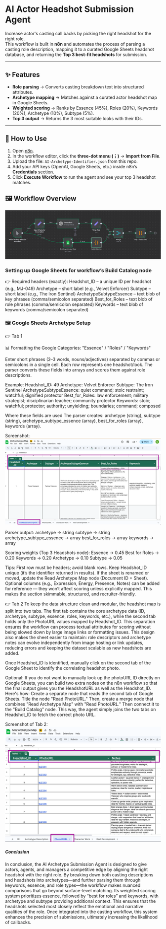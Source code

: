 # AI Actor Headshot Submission Agent

Increase actor's casting call backs by picking the right headshot for the right role.  
This workflow is built in **n8n** and automates the process of parsing a casting role description, mapping it to a curated Google Sheets headshot database, and returning the **Top 3 best-fit headshots** for submission.

---

## ✨ Features
- **Role parsing** → Converts casting breakdown text into structured attributes.  
- **Archetype mapping** → Matches against a curated actor headshot map in Google Sheets.  
- **Weighted scoring** → Ranks by Essence (45%), Roles (20%), Keywords (20%), Archetype (10%), Subtype (5%).  
- **Top 3 output** → Returns the 3 most suitable looks with their IDs.  

---

## 🚀 How to Use

1. Open [n8n](https://n8n.io).  
2. In the workflow editor, click the **three-dot menu (⋮)** → **Import from File**.  
3. Upload the file: `AI-Archetype-Identifier.json` from this repo.  
4. Add your API keys (OpenAI, Google Sheets, etc.) inside n8n’s **Credentials** section.  
5. Click **Execute Workflow** to run the agent and see your top 3 headshot matches.

## 🖼 Workflow Overview

![Workflow Screenshot](Workflow-diagram.png)


### Setting up Google Sheets for workflow’s Build Catalog node

👉 Required headers (exactly):
Headshot_ID – a unique ID per headshot (e.g., MJ-049)
Archetype – short label (e.g., Velvet Enforcer)
Subtype – short label (e.g., The Iron Sentinel)
ArchetypeSubtypeEssence – text blob of key phrases (comma/semicolon separated)
Best_for_Roles – text blob of role phrases (comma/semicolon separated)
Keywords – text blob of keywords (comma/semicolon separated)

### 🖼 Google Sheets Archetype Setup

👉 Tab 1

📊 Formatting the Google Categories: "Essence" / "Roles" / "Keywords"

Enter short phrases (2–3 words, nouns/adjectives) separated by commas or semicolons in a single cell.
Each row represents one headshot/look.
The parser converts these fields into arrays and scores them against role descriptions.

Example: 
Headshot_ID: 49
Archetype: Velvet Enforcer
Subtype: The Iron Sentinel
ArchetypeSubtypeEssence: quiet command; stoic restraint; watchful; dignified protector
Best_for_Roles: law enforcement; military strategist; disciplinarian teacher; community protector
Keywords: stoic; watchful; protector; authority; unyielding; boundaries; command; composed

Where these fields are used
The parser creates:
archetype (string), subtype (string), archetype_subtype_essence (array), best_for_roles (array), keywords (array). 

Screenshot:
![Workflow Screenshot](Google-Sheets-Setup.png)

Parser output:
archetype → string
subtype → string
archetype_subtype_essence → array
best_for_roles → array
keywords → array

Scoring weights (Top 3 Headshots node):
Essence → 0.45
Best for Roles → 0.20
Keywords → 0.20
Archetype → 0.10
Subtype → 0.05

Tips:
First row must be headers; avoid blank rows.
Keep Headshot_ID unique (it’s the identifier returned in results).
If the sheet is renamed or moved, update the Read Archetype Map node (Document ID + Sheet).
Optional columns (e.g., Expression, Energy, Presence, Notes) can be added for reference — they won’t affect scoring unless explicitly mapped.
This makes the section skimmable, structured, and recruiter-friendly.


👉 Tab 2
To keep the data structure clean and modular, the headshot map is split into two tabs. The first tab contains the core archetype data (ID, archetype, subtype, essence, roles, keywords, etc.), while the second tab holds only the PhotoURL values mapped by Headshot_ID. This separation ensures the workflow can process textual attributes for scoring without being slowed down by large image links or formatting issues. This design also makes the sheet easier to maintain: role descriptors and archetype notes can evolve independently from image hosting or link updates, reducing errors and keeping the dataset scalable as new headshots are added.

Once Headshot_ID is identified, manually click on the second tab of the Google Sheet to identify the correlating headshot photo.

Optional: If you do not want to manually look up the photoURL ID directly on Google Sheets, you can build two extra nodes on the n8n workflow so that the final output gives you the HeadshotURL as well as the Headshot_ID. Here's how: Create a separate node that reads the second tab of Google Sheets. Title the node "Read PhotoURL." Then, create a merge node that combines "Read Archetype Map" with "Read PhotoURL." Then connect it to the "Build Catalog" node. This way, the agent simply joins the two tabs on Headshot_ID to fetch the correct photo URL. 

Screenshot of Tab 2:
![Workflow Screenshot](Google-Sheets-Setup-2.png)


##### Conclusion
In conclusion, the AI Archetype Submission Agent is designed to give actors, agents, and managers a competitive edge by aligning the right headshot with the right role. By breaking down both casting descriptions and headshots into archetypes—and further parsing them through keywords, essence, and role types—the workflow makes nuanced comparisons that go beyond surface-level matching. Its weighted scoring system prioritizes essence, followed by “best for roles” and keywords, with archetype and subtype providing additional context. This ensures that the headshots selected most closely reflect the emotional and narrative qualities of the role. Once integrated into the casting workflow, this system enhances the precision of submissions, ultimately increasing the likelihood of callbacks.





